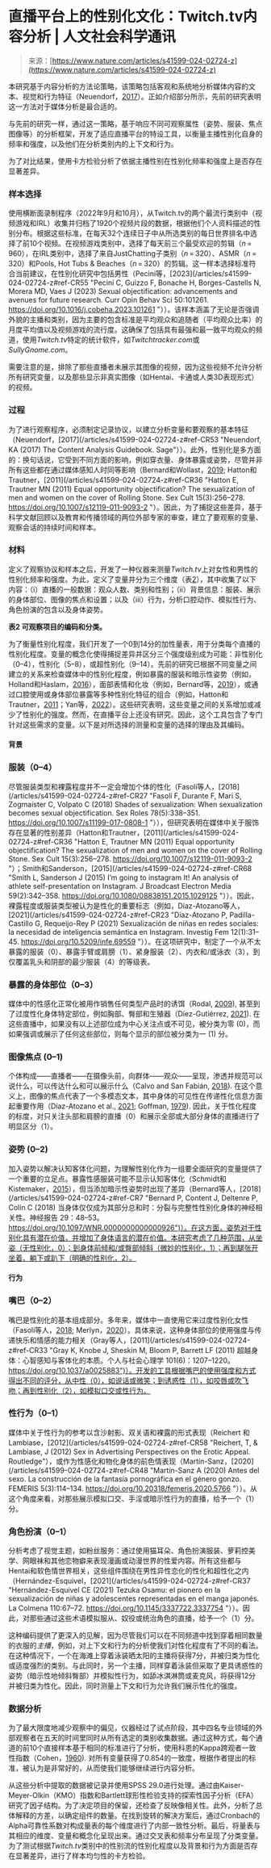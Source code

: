 <!--yml

类别：未分类

日期：2024-05-29 12:40:01

-->

# 直播平台上的性别化文化：Twitch.tv内容分析 | 人文社会科学通讯

> 来源：[https://www.nature.com/articles/s41599-024-02724-z](https://www.nature.com/articles/s41599-024-02724-z)

本研究基于内容分析的方法论策略，该策略包括客观和系统地分析媒体内容的文本、视觉和行为特征（Neuendorf，[2017](/articles/s41599-024-02724-z#ref-CR53 "Neuendorf, KA (2017) The Content Analysis Guidebook. Sage")）。正如介绍部分所示，先前的研究表明这一方法对于媒体分析是最合适的。

与先前的研究一样，通过这一策略，基于响应不同可观察属性（姿势、服装、焦点图像等）的分析框架，开发了适应直播平台的特设工具，以衡量主播性别化自身的频率和强度，以及他们在分析类别内的上下文和行为。

为了对比结果，使用卡方检验分析了依据主播性别在性别化频率和强度上是否存在显著差异。

### 样本选择

使用横断面录制程序（2022年9月和10月），从Twitch.tv的两个最流行类别中（视频游戏和IRL）收集并归档了1920个视频片段的数据，根据他们个人资料描述的性别分布。根据这些标准，在每天32个连续日子中从所选类别的每日世界排名中选择了前10个视频。在视频游戏类别中，选择了每天前三个最受欢迎的剪辑（*n* = 960），在IRL类别中，选择了来自JustChatting子类别（*n* = 320）、ASMR（*n* = 320）和Pools, Hot Tubs & Beaches（*n* = 320）的剪辑。这一样本选择标准符合当前建议，在性别化研究中包括男性（Pecini等，[2023](/articles/s41599-024-02724-z#ref-CR55 "Pecini C, Guizzo F, Bonache H, Borges-Castells N, Morera MD, Vaes J (2023) Sexual objectification: advancements and avenues for future research. Curr Opin Behav Sci 50:101261\.                    https://doi.org/10.1016/j.cobeha.2023.101261                                    "））。该样本涵盖了无论是否强调外貌的主播和类别，因为主要的包含标准是平均观众和追随者（平均观众比率）的月度平均值以及视频游戏的流行度。这确保了包括具有最强和最一致平均观众的频道，使用*Twitch.tv*特定的统计软件，如*Twitchtracker.com*或*SullyGnome.com*。

需要注意的是，排除了那些直播者未展示其图像的视频，因为这些视频不允许分析所有研究变量，以及那些显示非真实图像（如Hentai、卡通或人类3D表现形式）的视频。

### 过程

为了进行观察程序，必须制定记录协议，以建立分析变量和要观察的基本特征（Neuendorf，[2017](/articles/s41599-024-02724-z#ref-CR53 "Neuendorf, KA (2017) The Content Analysis Guidebook. Sage"））。此外，性别化是多方面的：换句话说，它受到不同方面的影响，例如穿衣量、身体暴露或姿势，尽管并非所有这些都在通过媒体感知人时同等影响（Bernard和Wollast，[2019](/articles/s41599-024-02724-z#ref-CR8 "Bernard, P, Wollast, R (2019) Why is sexualization dehumanizing? The effects of posture suggestiveness and revealing clothing on dehumanization. Sage Open 9(1).                    https://doi.org/10.1177/2158244019828230                                    "); Hatton和Trautner，[2011](/articles/s41599-024-02724-z#ref-CR36 "Hatton E, Trautner MN (2011) Equal opportunity objectification? The sexualization of men and women on the cover of Rolling Stone. Sex Cult 15(3):256–278\.                    https://doi.org/10.1007/s12119-011-9093-2                                    "）。因此，为了捕捉这些差异，基于科学文献回顾以及教育和传播领域的两位外部专家的审查，建立了要观察的变量、观察会话的持续时间和样本。

### 材料

定义了观察协议和样本之后，开发了一种仪器来测量*Twitch.tv*上对女性和男性的性别化频率和强度。为此，定义了变量并分为三个维度（表[2](/articles/s41599-024-02724-z#Tab2)），其中收集了以下内容：（i）直播的一般数据：观众人数、类别和性别；（ii）背景信息：服装、展示的身体部位、图像的焦点和设置；以及（iii）行为，分析口腔动作、模拟性行为、角色扮演的包含以及身体姿势。

**表2 可观察项目的编码和分类。**

为了衡量性别化程度，我们开发了一个0到14分的加性量表，用于分类每个直播的性别化程度。变量的概念化使得捕捉差异并区分三个强度级别成为可能：非性别化（0–4），性别化（5–8），或超性别化（9–14）。先前的研究已根据不同变量之间建立的关系来检查媒体中的性别化程度，例如暴露的服装和暗示性姿势（例如，Holland和Haslam，[2016](/articles/s41599-024-02724-z#ref-CR38 "Holland E, Haslam N (2016) Cute little things: the objectification of prepubescent girls. Psychol Women Q 40(1):108–119\.                    https://doi.org/10.1177/0361684315602887                                    ")），面部表情和化妆（例如，Bernard等，[2019](/articles/s41599-024-02724-z#ref-CR5 "Bernard P et al. (2019) The face of sexualization: faces wearing makeup are processed less configurally than faces without makeup. Int Rev Soc Psychol 32(1):16\.                    https://doi.org/10.5334/irsp.211                                    ")），或通过口腔使用或身体部位暴露等多种性别化特征的组合（例如，Hatton和Trautner，[2011](/articles/s41599-024-02724-z#ref-CR36 "Hatton E, Trautner MN (2011) Equal opportunity objectification? The sexualization of men and women on the cover of Rolling Stone. Sex Cult 15(3):256–278\.                    https://doi.org/10.1007/s12119-011-9093-2                                    ")；Yan等，[2022](/articles/s41599-024-02724-z#ref-CR81 "Yan, K, Terán, L, Gahler, H, Salmon, J, Dajches, L, Stevens Aubrey, J (2022) The costs of sexualization: examining viewers’ perceptions of sexualized profile owners in online dating. Psychol Pop Media.                    https://doi.org/10.1037/ppm0000391                                    ")）。这些研究表明，这些变量之间的关系增加或减少了性别化的强度。然而，在直播平台上还没有研究。因此，这个工具包含了专门针对这些需求的变量。以下是对所选择的测量和变量的选择的理由及其编码。

#### 背景

### 服装（0–4）

尽管服装类型和裸露程度并不一定会增加个体的性化（Fasoli等人，[2018](/articles/s41599-024-02724-z#ref-CR27 "Fasoli F, Durante F, Mari S, Zogmaister C, Volpato C (2018) Shades of sexualization: When sexualization becomes sexual objectification. Sex Roles 78(5):338–351\.                    https://doi.org/10.1007/s11199-017-0808-1                                    "）），但研究表明在媒体中关于服饰存在显著的性别差异（Hatton和Trautner，[2011](/articles/s41599-024-02724-z#ref-CR36 "Hatton E, Trautner MN (2011) Equal opportunity objectification? The sexualization of men and women on the cover of Rolling Stone. Sex Cult 15(3):256–278\.                    https://doi.org/10.1007/s12119-011-9093-2                                    "）；Smith和Sanderson，[2015](/articles/s41599-024-02724-z#ref-CR68 "Smith L, Sanderson J (2015) I’m going to instagram It! An analysis of athlete self-presentation on Instagram. J Broadcast Electron Media 59(2):342–358\.                    https://doi.org/10.1080/08838151.2015.1029125                                    "））。因此，裸露程度或服装类型被认为是性化的重要标志（例如，Díaz-Atozano等人，[2021](/articles/s41599-024-02724-z#ref-CR23 "Díaz-Atozano P, Padilla-Castillo G, Requeijo-Rey P (2021) Sexualización de niñas en redes sociales: la necesidad de inteligencia semántica en Instagram. Investig Fem 12(1):31–45\.                    https://doi.org/10.5209/infe.69559                                    "））。在这项研究中，制定了一个从不太暴露的服装（0）、暴露手臂或肩膀（1）、紧身服装（2）、内衣和/或泳衣（3），到仅覆盖乳头和阴部的最少服装（4）的等级表。

### 暴露的身体部位（0–3）

媒体中的性感化正常化被用作销售任何类型产品时的诱饵（Rodal, [2009](/articles/s41599-024-02724-z#ref-CR59 "Rodal AB (2009) Representaciones de lo femenino en la publicidad. Muñecas y mujeres: entre la materia artificial y la carne. Cic Cuad de Infón y Comunicación 14:269–284\.                    https://revistas.ucm.es/index.php/CIYC/article/view/CIYC0909110264A                                    ")), 甚至到了过度性化身体特定部位，例如胸部、臀部和生殖器（Díez-Gutiérrez, [2021](/articles/s41599-024-02724-z#ref-CR24 "Díez-Gutiérrez E (2021) Valores y socialización educativa a través de la música reggaetonera. Resonancias 25(48):109–133\.                    https://doi.org/10.7764/res.2021.48.6                                    ")). 在这些直播中，如果没有以上述部位成为中心关注点或不可见，被分类为零 (0)，而如果强调或展示了任何这些部位，则每个显示的部位被分类为一 (1) 分。

### 图像焦点 (0–1)

个体构成——直播者——在摄像头前，向群体——观众——呈现，渗透并规范可以说什么，可以传达什么和可以展示什么（Calvo and San Fabián, [2018](/articles/s41599-024-02724-z#ref-CR11 "Calvo S, San Fabián JL (2018) Selfies, jóvenes y sexualidad en instragram: representaciones del yo en formato imagen. Pixel Bit 52:167–181\.                    https://doi.org/10.12795/pixelbit.2018.i52.12                                    ")). 在这个意义上，图像的焦点代表了一个多模态文本，其中身体的可见性在传递性化信息方面起重要作用（Díaz-Atozano et al., [2021](/articles/s41599-024-02724-z#ref-CR23 "Díaz-Atozano P, Padilla-Castillo G, Requeijo-Rey P (2021) Sexualización de niñas en redes sociales: la necesidad de inteligencia semántica en Instagram. Investig Fem 12(1):31–45\.                    https://doi.org/10.5209/infe.69559                                    "); Goffman, [1979](/articles/s41599-024-02724-z#ref-CR29 "Goffman E (1979) Gender advertisements. Harvard University Press, Cambridge, MA")). 因此，关于性化程度的标度，对只关注头部和肩膀的直播（0）和展示全部或大部分身体的直播进行了明显区分（1）。

### 姿势 (0–2)

加入姿势以解决认知客体化问题，为理解性别化作为一组要全面研究的变量提供了一个重要的立足点。暴露性感服装可能不显示认知客体化（Schmidt和Kistemaker，[2015](/articles/s41599-024-02724-z#ref-CR66 "Schmidt AF, Kistemaker LM (2015) 性别化身体倒置假设再探：性对象化的有效指标还是方法论失误？认知 134：77–84。https://doi.org/10.1016/j.cognition.2014.09.003")），但当添加暗示性姿势时出现了差异（Bernard等人，[2018](/articles/s41599-024-02724-z#ref-CR7 "Bernard P, Content J, Deltenre P, Colin C (2018) 当身体仅仅成为其部分总和时：分裂与完整性性别化身体的神经相关性。神经报告 29：48–53。https://doi.org/10.1097/WNR.0000000000000926")）。在这方面，姿势对于性别化具有潜在价值，并增加了身体语言的潜在价值。本研究考虑了几种范围，从坐姿（无性别化，0）；到身体前倾和/或臀部倾斜（微妙的性别化，1）；再到腿张开坐着、躺下或趴下（明确的性别化，2）。

#### 行为

### 嘴巴（0–2）

嘴巴是性别化的基本组成部分。多年来，媒体中一直使用它来过度性别化女性（Fasoli等人，[2018](/articles/s41599-024-02724-z#ref-CR27 "Fasoli F, Durante F, Mari S, Zogmaister C, Volpato C (2018) 性别化的阴影：当性别化变成性对象化。性别角色 78(5)：338–351。https://doi.org/10.1007/s11199-017-0808-1"); Merlyn，[2020](/articles/s41599-024-02724-z#ref-CR51 "Merlyn MF (2020) Dime lo que escuchas y te diré quién eres。在2018年最受欢迎的雷鬼音乐中女性形象的再现。女性主义 35：291–320。https://doi.org/10.14198/fem.2020.35.11")）。具体来说，这种身体部位的使用强度与传递快乐和情感的能力相关（Gray等人，[2011](/articles/s41599-024-02724-z#ref-CR33 "Gray K, Knobe J, Sheskin M, Bloom P, Barrett LF (2011) 超越身体：心智感知与客体化的本质。个人与社会心理学 101(6)：1207–1220。https://doi.org/10.1037/a0025883")）。开发的工具根据嘴巴的使用强度和方式得出不同的评分，从中性（0），如说话或微笑；到诱惑性（1），如咬唇或吹飞吻；再到性别化（2），如模拟口交或性行为。

### 性行为（0–1）

媒体中关于性行为的参考以含沙射影、双关语和裸露的形式表现（Reichert 和 Lambiase，[2012](/articles/s41599-024-02724-z#ref-CR58 "Reichert, T, & Lambiase, J (2012) Sex in Advertising Perspectives on the Erotic Appeal. Routledge"），或作为性感化和物化身体的前色情表现（Martín-Sanz，[2020](/articles/s41599-024-02724-z#ref-CR48 "Martín-Sanz A (2020) Antes del sexo. La construcción de la fantasía pornográfica en el género gonzo. FEMERIS 5(3):114–134\.                    https://doi.org/10.20318/femeris.2020.5766                                    "））。从这个角度来看，对那些展示模拟口交、手淫或暗示性行为的直播，给予一个（1）分。

### 角色扮演（0–1）

分析考虑了视觉主题，如粉丝服务：通过使用猫耳朵、角色扮演服装、萝莉控美学、网眼袜和其他恋物癖来表现漫画或动漫世界的性爱内容。所有这些都与Hentai和软色情世界相关，这些组件围绕在男性异性恋化的性化和超性化之内（Hernández-Esquivel，[2021](/articles/s41599-024-02724-z#ref-CR37 "Hernández-Esquivel CE (2021) Tezuka Osamu: el pionero en la sexualización de niñas y adolescentes representadas en el manga japonés. La Colmena 110:67–72\.                    https://doi.org/10.1145/3337722.3337754                                    "））。因此，对那些通过这些术语模拟服从、奴役或统治角色的直播，给予一个（1）分。

这种编码提供了更深入的见解，因为尽管我们可以在不同频道中找到穿着相同数量的衣服的*主播*，例如，对上下文和行为的分析使我们对性化程度有了不同的看法。在这种情况下，一个在海滩上穿着泳装晒太阳的主播将获得7分，并被归类为性化或适度强烈的类别。与此同时，另一个主播，同样穿着泳装但采取了更具诱惑性的姿势（暗示性地倾斜臀部）并模拟性行为，如舔冰淇淋筒或麦克风，将获得12分并被归类为性化。因此，同时测量上下文和行为允许我们展示性化的强度。

### 数据分析

为了最大限度地减少观察中的偏见，仪器经过了试点阶段，其中四名专业领域的外部观察者在五天的时间里同时从所有选定的类别收集数据。通过这种方式，每个通道的前10个直接样本基于相同的标准进行了分析，使用科恩的Kappa跨观者一致性指数（Cohen，[1960](/articles/s41599-024-02724-z#ref-CR15 "Cohen D (1960) A coefficient of agreement for nominal scales. Educ Psychol Meas 20:37–46\.                    https://doi.org/10.1177/001316446002000104                                    ")). 对所有变量获得了0.854的一致度，根据作者提出的标准，被认为是非常好的，从而使我们能够继续进行内容分析。

从这些分析中提取的数据被记录并使用SPSS 29.0进行处理。通过由Kaiser-Meyer-Olkin（KMO）指数和Bartlett球形性检验支持的探索性因子分析（EFA）研究了因子结构。为了决定项目的保留，还检查了反映像相关性。此外，分析了总体解释的方差，以确定组件的数量。在找到旋转的解决方案后，通过Cronbach的Alpha可靠性系数对构成量表的每个维度进行了内部一致性分析。最后，将量表与其相应的维度、变量和概念化呈现出来。通过交叉表和频率分布呈现了分类变量。为了测试根据*Twitch.tv*类别中的性别流的性别化程度以及背景和行为方面是否存在显著差异，进行了样本均匀性的卡方检验。
